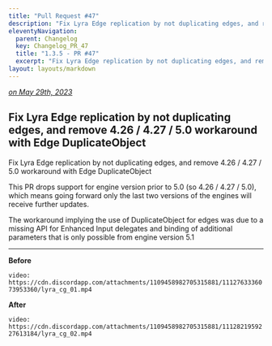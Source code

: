 ```yaml
---
title: "Pull Request #47"
description: "Fix Lyra Edge replication by not duplicating edges, and remove 4.26 / 4.27 / 5.0 workaround with Edge DuplicateObject"
eleventyNavigation:
  parent: Changelog
  key: Changelog_PR_47
  title: "1.3.5 - PR #47"
  excerpt: "Fix Lyra Edge replication by not duplicating edges, and remove 4.26 / 4.27 / 5.0 workaround with Edge DuplicateObject"
layout: layouts/markdown
---
```


*[on May 29th, 2023](https://github.com/combo-graph/combo-graph/pull/47)*

## Fix Lyra Edge replication by not duplicating edges, and remove 4.26 / 4.27 / 5.0 workaround with Edge DuplicateObject

Fix Lyra Edge replication by not duplicating edges, and remove 4.26 / 4.27 / 5.0 workaround with Edge DuplicateObject

This PR drops support for engine version prior to 5.0 (so 4.26 / 4.27 / 5.0), which means going forward only the last two versions of the engines will receive further updates.

The workaround implying the use of DuplicateObject for edges was due to a missing API for Enhanced Input delegates and binding of additional parameters that is only possible from engine version 5.1

***

**Before**

`video: https://cdn.discordapp.com/attachments/1109458982705315881/1112763336073953360/lyra_cg_01.mp4`

**After**

`video: https://cdn.discordapp.com/attachments/1109458982705315881/1112821959227613184/lyra_cg_02.mp4`
